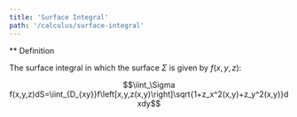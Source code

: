 ```yaml
---
title: 'Surface Integral'
path: '/calculus/surface-integral'
---
```


** Definition

The surface integral in which the surface $\Sigma$ is given by $f(x,y,z)$:

$$\iint_\Sigma f(x,y,z)dS=\iint_{D_{xy}}f\left[x,y,z(x,y)\right]\sqrt{1+z_x^2(x,y)+z_y^2(x,y)}dxdy$$
